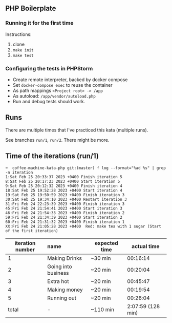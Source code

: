 ## PHP Boilerplate

### Running it for the first time

Instructions:

1. clone
2. `make init`
3. `make test`

### Configuring the tests in PHPStorm

* Create remote interpreter, backed by docker compose
* Set `docker-compose exec` to reuse the container
* As path mappings `<Project root> -> /app`
* As autoload: `/app/vendor/autoload.php`
* Run and debug tests should work.

## Runs

There are multiple times that I've practiced this kata (multiple runs).

See branches `run/1`, `run/2`. There might be more.

## Time of the iterations (run/1)

```
➜  coffee-machine-kata-php git:(master) f log --format="%ad %s" | grep -n iteration
1:Sat Feb 25 20:33:37 2023 +0400 Finish iteration 5
8:Sat Feb 25 20:17:23 2023 +0400 Start iteration 5
9:Sat Feb 25 20:12:32 2023 +0400 Finish iteration 4
18:Sat Feb 25 19:52:28 2023 +0400 Start iteration 4
19:Sat Feb 25 19:50:59 2023 +0400 Finish iteration 3
30:Sat Feb 25 19:34:10 2023 +0400 Restart iteration 3
31:Fri Feb 24 22:23:39 2023 +0400 Finish iteration 3
45:Fri Feb 24 21:54:41 2023 +0400 Start iteration 3
46:Fri Feb 24 21:54:33 2023 +0400 Finish iteration 2
59:Fri Feb 24 21:34:39 2023 +0400 Start iteration 2
60:Fri Feb 24 21:31:32 2023 +0400 Finish iteration 1
XX:Fri Feb 24 21:05:28 2023 +0400  Red: make tea with 1 sugar (Start of the first iteration)
```

| iteration number | name               | expected time | actual time       | 
|------------------|:-------------------|---------|-------------------|
| 1                | Making Drinks      | ~30 min | 00:16:14          |
| 2                | Going into business | ~20 min | 00:20:04          |
| 3                | Extra hot          | ~20  min | 00:45:47          |
| 4                | Making money       | ~20  min | 00:19:54          |
| 5                | Running out        | ~20  min | 00:26:04          |
|total | - | ~110 min | 2:07:59 (128 min) |
